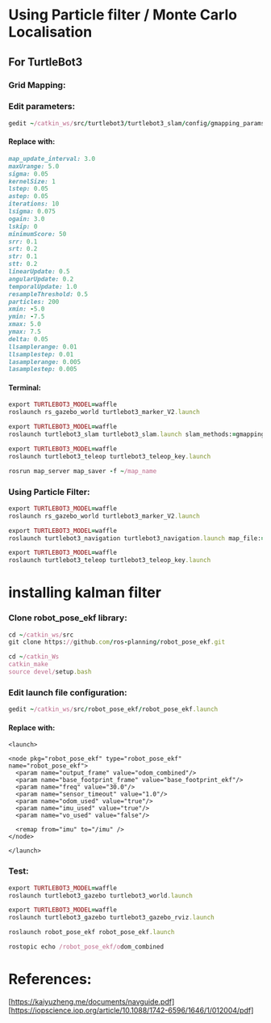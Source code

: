 # Using Particle filter / Monte Carlo Localisation

## For TurtleBot3

### Grid Mapping:

### Edit parameters:
```Ruby
gedit ~/catkin_ws/src/turtlebot3/turtlebot3_slam/config/gmapping_params.yaml
```
#### Replace with:
```Ruby
map_update_interval: 3.0
maxUrange: 5.0
sigma: 0.05
kernelSize: 1
lstep: 0.05
astep: 0.05
iterations: 10
lsigma: 0.075
ogain: 3.0
lskip: 0
minimumScore: 50
srr: 0.1
srt: 0.2
str: 0.1
stt: 0.2
linearUpdate: 0.5
angularUpdate: 0.2
temporalUpdate: 1.0
resampleThreshold: 0.5
particles: 200
xmin: -5.0
ymin: -7.5
xmax: 5.0
ymax: 7.5
delta: 0.05
llsamplerange: 0.01
llsamplestep: 0.01
lasamplerange: 0.005
lasamplestep: 0.005
```
#### Terminal:
```Ruby
export TURTLEBOT3_MODEL=waffle
roslaunch rs_gazebo_world turtlebot3_marker_V2.launch

export TURTLEBOT3_MODEL=waffle
roslaunch turtlebot3_slam turtlebot3_slam.launch slam_methods:=gmapping

export TURTLEBOT3_MODEL=waffle
roslaunch turtlebot3_teleop turtlebot3_teleop_key.launch

rosrun map_server map_saver -f ~/map_name

```

### Using Particle Filter:
```Ruby
export TURTLEBOT3_MODEL=waffle
roslaunch rs_gazebo_world turtlebot3_marker_V2.launch

export TURTLEBOT3_MODEL=waffle
roslaunch turtlebot3_navigation turtlebot3_navigation.launch map_file:=$HOME/catkin_ws/src/RS1-ProjectRover/examples/rs_V2_map.yaml

export TURTLEBOT3_MODEL=waffle
roslaunch turtlebot3_teleop turtlebot3_teleop_key.launch
```

#
# installing kalman filter

### Clone robot_pose_ekf library:
```ruby
cd ~/catkin_ws/src
git clone https://github.com/ros-planning/robot_pose_ekf.git

cd ~/catkin_Ws
catkin_make
source devel/setup.bash
```

### Edit launch file configuration:
```ruby
gedit ~/catkin_ws/src/robot_pose_ekf/robot_pose_ekf.launch
```

#### Replace with:
```
<launch>

<node pkg="robot_pose_ekf" type="robot_pose_ekf" name="robot_pose_ekf">
  <param name="output_frame" value="odom_combined"/>
  <param name="base_footprint_frame" value="base_footprint_ekf"/>
  <param name="freq" value="30.0"/>
  <param name="sensor_timeout" value="1.0"/>  
  <param name="odom_used" value="true"/>
  <param name="imu_used" value="true"/>
  <param name="vo_used" value="false"/>

  <remap from="imu" to="/imu" />
</node>

</launch>
```

### Test:
```ruby
export TURTLEBOT3_MODEL=waffle
roslaunch turtlebot3_gazebo turtlebot3_world.launch

export TURTLEBOT3_MODEL=waffle
roslaunch turtlebot3_gazebo turtlebot3_gazebo_rviz.launch

roslaunch robot_pose_ekf robot_pose_ekf.launch

rostopic echo /robot_pose_ekf/odom_combined
```

# References:

[https://kaiyuzheng.me/documents/navguide.pdf]
[https://iopscience.iop.org/article/10.1088/1742-6596/1646/1/012004/pdf]

